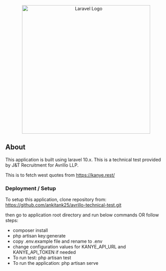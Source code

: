<p align="center"><a href="https://laravel.com" target="_blank"><img src="https://raw.githubusercontent.com/laravel/art/master/logo-lockup/5%20SVG/2%20CMYK/1%20Full%20Color/laravel-logolockup-cmyk-red.svg" width="400" alt="Laravel Logo"></a></p>

## About

This application is built using laravel 10.x. This is a technical test provided by J&T Recruitment for Avrillo LLP. 

This is to fetch west quotes from https://kanye.rest/

### Deployment / Setup

To setup this application, clone repository from:
https://github.com/ankitank25/avrillo-technical-test.git

then go to application root directory and run below commands OR follow steps:

- composer install
- php artisan key:generate
- copy .env.example file and rename to .env
- change configuration values for KANYE_API_URL and KANYE_API_TOKEN if needed
- To run test: php artisan test
- To run the application: php artisan serve

